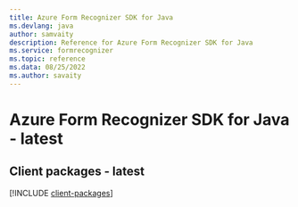 ```yaml
---
title: Azure Form Recognizer SDK for Java
ms.devlang: java
author: samvaity
description: Reference for Azure Form Recognizer SDK for Java
ms.service: formrecognizer
ms.topic: reference
ms.data: 08/25/2022
ms.author: savaity
---
```

# Azure Form Recognizer SDK for Java - latest

## Client packages - latest
[!INCLUDE [client-packages](form-recognizer-client-index.md)]